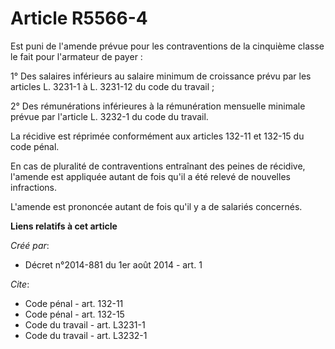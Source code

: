 # Article R5566-4

Est puni de l'amende prévue pour les contraventions de la cinquième classe le fait pour l'armateur de payer : 

1° Des salaires inférieurs au salaire minimum de croissance prévu par les articles L. 3231-1 à L. 3231-12 du code du
travail ; 

2° Des rémunérations inférieures à la rémunération mensuelle minimale prévue par l'article L. 3232-1 du code du travail. 

La récidive est réprimée conformément aux articles 132-11 et 132-15 du code pénal. 

En cas de pluralité de contraventions entraînant des peines de récidive, l'amende est appliquée autant de fois qu'il a été
relevé de nouvelles infractions. 

L'amende est prononcée autant de fois qu'il y a de salariés concernés.

**Liens relatifs à cet article**

_Créé par_:

  - Décret n°2014-881 du 1er août 2014 - art. 1

_Cite_:

  - Code pénal - art. 132-11
  - Code pénal - art. 132-15
  - Code du travail - art. L3231-1
  - Code du travail - art. L3232-1
